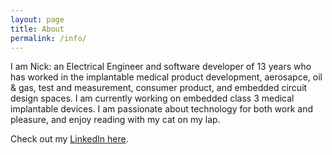 ```yaml
---
layout: page
title: About
permalink: /info/
---
```


I am Nick: an Electrical Engineer and software developer of 13 years who has worked in the implantable medical product development, aerosapce, oil & gas, test and measurement, consumer product, and embedded circuit design spaces. I am currently working on embedded class 3 medical implantable devices. I am passionate about technology for both work and pleasure, and enjoy reading with my cat on my lap.

Check out my [LinkedIn here](https://www.linkedin.com/in/naroneseno/).